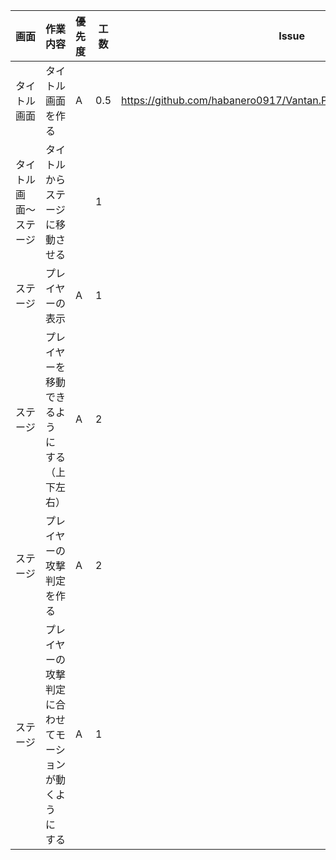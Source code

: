  画面 | 作業内容 | 優先度 | 工数 | Issue
  --- | --- | --- | --- | ---
  タイトル画面 | タイトル画面を作る　| A | 0.5 | https://github.com/habanero0917/Vantan.PH14.01.UnityGame/issues/3|
  タイトル画面〜ステージ | タイトルからステージに移動させる |  | 1 | 
  ステージ | プレイヤーの表示 | A | 1 | 
  ステージ | プレイヤーを移動できるようにする（上下左右） | A | 2 | 
  ステージ | プレイヤーの攻撃判定を作る | A | 2| 
  ステージ | プレイヤーの攻撃判定に合わせてモーションが動くようにする | A | 1 | 
